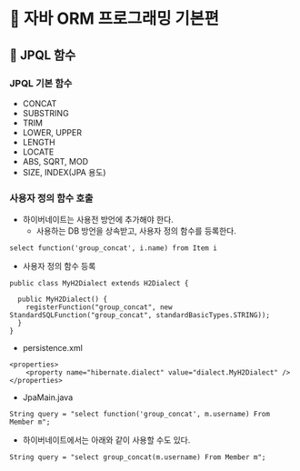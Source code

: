 # :book: 자바 ORM 프로그래밍 기본편

## :pushpin: JPQL 함수

### JPQL 기본 함수
- CONCAT
- SUBSTRING
- TRIM
- LOWER, UPPER
- LENGTH
- LOCATE
- ABS, SQRT, MOD
- SIZE, INDEX(JPA 용도)

### 사용자 정의 함수 호출
- 하이버네이트는 사용전 방언에 추가해야 한다.
    - 사용하는 DB 방언을 상속받고, 사용자 정의 함수를 등록한다.
```
select function('group_concat', i.name) from Item i
```
  
- 사용자 정의 함수 등록
```
public class MyH2Dialect extends H2Dialect {
  
  public MyH2Dialect() {
    registerFunction("group_concat", new StandardSQLFunction("group_concat", standardBasicTypes.STRING));
  }
}
```

- persistence.xml
```
<properties>
    <property name="hibernate.dialect" value="dialect.MyH2Dialect" />
</properties>
```

- JpaMain.java
```
String query = "select function('group_concat', m.username) From Member m";
```

- 하이버네이트에서는 아래와 같이 사용할 수도 있다.
```
String query = "select group_concat(m.username) From Member m";
```